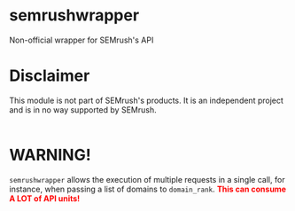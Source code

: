 # semrushwrapper
Non-official wrapper for SEMrush's API

# Disclaimer

This module is not part of SEMrush's products. It is an independent project and is in no way supported by SEMrush.<br><br>

# WARNING!

`semrushwrapper` allows the execution of multiple requests in a single call, for instance, when passing a list of domains to `domain_rank`. <span style="color:red">**This can consume A LOT of API units!**</span>
